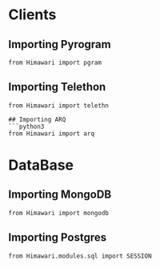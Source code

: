 # Clients
## Importing Pyrogram
```python3
from Himawari import pgram
```
## Importing Telethon
```python3
from Himawari import telethn
```
```
## Importing ARQ
```python3
from Himawari import arq
```

# DataBase
## Importing MongoDB
```python3
from Himawari import mongodb
```
## Importing Postgres
```python3
from Himawari.modules.sql import SESSION
```

